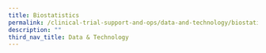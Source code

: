 ```yaml
---
title: Biostatistics
permalink: /clinical-trial-support-and-ops/data-and-technology/biostatistics/
description: ""
third_nav_title: Data & Technology
---
```


